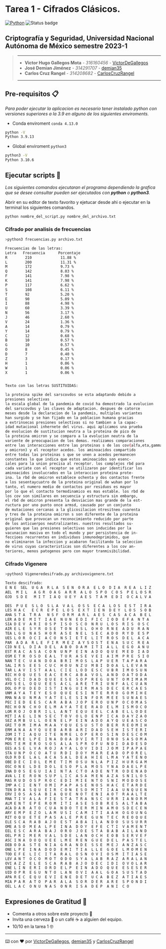 # Tarea 1 - Cifrados Clásicos.

[![Python](https://img.shields.io/badge/Python-3.9+-yellow?style=for-the-badge&logo=python&logoColor=white&labelColor=101010)](https://python.org) ![Status badge](https://img.shields.io/badge/status-%20terminado-green?style=for-the-badge)

## Criptografía y Seguridad, Universidad Nacional Autónoma de México semestre 2023-1

> ---
>
> * **Victor Hugo Gallegos Mota** - *316160456* - [VictorDeGallegos](https://github.com/VictorDeGallegos)
> * **José Demian Jiménez** - *314291707* - [demian35](https://github.com/demian35)
> * **Carlos Cruz Rangel** - *314208682* - [CarlosCruzRangel](https://github.com/CarlosCruzRangel)
>
>
>
> ---


## Pre-requisitos 📋

*Para poder ejecutar la aplicacion es necesario tener instalado python  con versiones superiores a la 3.9 en alguno de los siguientes enviroments.*

* Conda enviroment `conda 4.13.0`

```bash
python -V
Python 3.9.13
```

* Global enviroment `python3`

```bash
python3 -V
Python 3.10.6
```

## Ejecutar scripts 🚀

*Los siguientes comandos ejecutaran el programa dependiendo la grafica que se desee consultar pueden ser ejecutados con **python** o **python3**.*

Abrir en su editor de texto favorito y ejetucar desde ahi o ejecutar en la terminal los siguientes comandos.

```bash
python nombre_del_script.py nombre_del_archivo.txt
```

### Cifrado por analisis de frecuencias
    
```bash
>python3 frecuencias.py archivo.txt

Frecuencias de las letras:
Letra   Frecuencia      Porcentaje
R        210             11.88 %
L        200             11.31 %
M        172             9.73 %
Q        142             8.03 %
F        141             7.98 %
K        141             7.98 %
P        117             6.62 %
S        108             6.11 %
T        92              5.20 %
E        90              5.09 %
I        88              4.98 %
U        60              3.39 %
N        56              3.17 %
J        46              2.60 %
V        24              1.36 %
A        14              0.79 %
Y        14              0.79 %
C        12              0.68 %
B        10              0.57 %
G        10              0.57 %
O        8               0.45 %
D        7               0.40 %
Z        3               0.17 %
H        1               0.06 %
W        1               0.06 %
X        1               0.06 %


Texto con las letras SUSTITUIDAS: 

la proteina spike del sarscovdos se esta adaptando debido a
presiones selectivas
la escala global de la pandemia de covid ha demostrado la evolucion
del sarscovdos y las claves de adaptacion. despues de catorce
meses desde la declaracion de la pandemis, multiples variantes
han surgido y se han fijado en la poblacion humana gracias
a extrinsecas presiones selectivas si no tambien a la capac-
idad mutacional inhernete del virus. aqui aplicamos una prueba
de evolucion de sustitucion neutra a la proteina de pico de
la proteina omicron y se comparo a la evolucion neutra de la
variente de preocupacion de los demas. realizamos comparaciones
entre las interacciones entre las proteinas s de los cov(alfa,eta,gamma,delta
y omicron) y el receptor acedos. los aminoacidos compartido
entre todas las proteinas s que se unen a acedos permanecen
constantes lo que indica que estos aminoacidos son esenc-
iales para la union precisa al receptor. los complejos rbd para
cada variate con el receptor se utilizaron par identificar los
aminoacidos involucrados en la interaccion proteina prote-
ina. la rbd de omicron establece ochenta y dos contactos frente
a los sesentaycuatro de la proteina original de wuhan por lo
tanto, el numero medio de contactos por residuos es mayor
por lo que el contacto termodinamico es mas estable. los rbd de
los cov son similares en secuencia y estructura sin embargo,
el rbd de omicron presenta la desviacion mas grande de la est-
ructura por uno punto once armsd, causado por un conjunto
de mutaciones cercanas a la glicosilacion ntresitneo cuarenta
y tres de la proteina omicron s son diferente de la proteina
original que provocan un reconocimiento reducido por parte
de los anticuerpos neutralizantes. nuestros resultados su-
guieren que las presiones selectivas son inducidas por la
vacunacion masiva en todo el mundo y por persistencia de in-
feccioes recurrentes en individuos inmunodeprimidos, que
no eliminaron la infeccion y acabaron facilitando la seleccion
de virus cuyas caracteristicas son diferentes a los cov an-
teriores, menos patogenos pero con mayor tranmisibilidad.
```

### Cifrado Vigenere

```bash
>python3 Vigeneredesifrado.py archivovigenere.txt

Texto descifrado:
E N E  SEL  U G A  R L A  S E N  O R A  E L O  D I A  R E A  L I Z
AEL  M I L   A G R  O A G  A R R  A L O  S P O  C O S  P E L O S R
OJO  S D E   M I T  I A Q  U E Y  A E S  T A M  E D I  O C A L V A

DES  P U E  S L O  S L A  V A L  O S S  E C A  L O S  E S T  I R A
LES H A C   E C R  E P E  L O S  E X T  I E N  D E Y  L O S  S O B
AHA S T A  T R A   N S F  O R M  A R L  A E S  C A S  A C A  B E L
LER A D E  M I T  I A E  N U N  E D I  F I C  I O D  E F A  N T A
SIA D E V  A R I  O S P  I S O  S C O  N R U  L O S  R I S  O S C
AIR E L E  S Y R  O S E  T O N  E S L  O H O  R N E  A D U  R A N
TEA L G U  N A S  H O R  A S E  N E L  S E C  A D O  R Y D  E S P
UES L O R  O C I  A C O  N S I  E T E  L I T  R O S  D E L  A C A
PAR  A D A  R L E  F I R  M E Z  A Y S O S T  E N A  S U C  R E A
CIO N E L  D I A  D E L  A B O  D A M  I T I  A L L  E G O  A N U
EST R A C  A S A  C O N  U N P  E I N  A D O  Q U E  M E D  I A D
OSM E T R  O S D  E A L  T U R  A S E  V E I  A I M  P R E  S I O
NAN T E C  U A N  D O A  B R I  M O S  L A P  U E R  T A P A R A
SAL I R S  E E S  C U C  H O U  N Z U  M B I  D O A  L L E V A N
TAR L A V  I S T  A A L  C I E  L O D  E S C  U B R  I M O S U N
BIC H O Q  U E S  E A C  E R C  A B A  V O L  A N D  O A T O D A
VEL O C I  D A D  Q U E  E S E  S O P  R E G  U N T  O M I M A M
AYO S E L  O Q U  E E S  A C L  A R E  T R I  U N F  A L C U A N
DOL O P U  D E D  I S T  I N G  U I R  M A S  D E C  E R C A E S
UNM A Y A  T E Y  E S O  Q U E  E S I  N T E  R R O  G O M I H E
RMA N A U  N M A  Y A T  E L E  S I N  F O R  M E E  S U N A E S
PEC I E D  E E S  C A R  A B A  J O P  E R O  U N P  O C O M A S
REC H O N  C H O  E L M  A Y A  T E E  R A D  E L M  I S M O C O
LOR R O J  O B R  I L L  A N T  E Q U  E E L  C A B  E L L O D E
MIT I A E  L I N  S E C  T O V  O L O  E N P  I C A  D A Y Z A O
SEZ A M B  U L L  O E N  E L P  E I N  A D O  A Y Q  U E A S C O
GRI T O M  I M A  M A A  Y Q U  E S U  S T O  B E R  R E O M I H
ERM A N A  A Y Q  U E B  A R B  A R I  D A D  S E H  I S T E R I
ZOM I T I  A Q U  I T E  N M E  L O P  E R O  S I N  D E S C O M
PON E R E  L P E  I N A  D O A  D V I  R T I  O N O  S A S O M A
MOS T E M  E R O  S O S  A L A  S P R  O F U  N D I  D A D E S D
EES A S E  L V A  R O J  A Y A  L O V  I D I  J O M  I P A P A E
STA U N P  O C O  A T U  R D I  D O Y  M A R  E A D  O P O R E L
OLO R D E  L A L  A C A  S A L  D E A  H I E  L M A  Y A T E N O
OBE D E C  I O L  E M E  T I M  O S U  N L A  P I Z  H U R G A M
OSC O N E  L D E  D O L  E S O  P L A  M O S  Y N A  D A E L P E
INA D O S  E G U  I A I  N T A  C T O  A D E  N T R  O D E N A D
AVA L I E  R O N  S U P  L I C  A S A  M E N  A Z A  S N I L O S
MAS R U D  O S P  R O C  E D I  M I E  N T O  S N I  M O D O S E
IMP A C I  E N T  O M I  P A P  A S E  N O S  H A C  E T A R D E
TEN D R A  S Q U  E I R  C O N  E S O  M I T  I A A  U N Q U E N
ERV I O S  A S A  B I A  Q U E  N O T  E N I  A O T  R A A L T E
RNA T I V  A L A  F I E  S T A  T R A  N S C  U R R  I A N O R M
ALM E N T  E P E  R O M  I T I  A S E  S O B  R E S  A L T A B A
ACA D A R  A T O  C U A  N D O  T E R  M I N  A M O  S D E C E N
ARY E M P  E Z O  L A M  U S I  C A M  I T I  A A H  O G O U N G
RIT O Q U  E T E  P A S  A L E  P R E  G U N  T E C  R E O Q U E
ELE S C A  R A B  A J O  E S T  A B A  I L A  N D O  S U S U R R
OME A S O  M E A  L P E  I N A  D O Y  E F E  C T I  V A M E N T
EEL E S C  A R A  B A J  O R O  J O E  S T A  B A B  A I L A N D
OEL P R I  M E R  V A L  S D E  L A N  O C H  E O B  S E R V E F
ASC I N A  D O Q  U E E  L M E  R E N  G U E  D E L  P A S T E L
DEB O D A  S T E  N I A  G R A  N D E  S S E  M E J  A N Z A S C
ONE L P E  I N A  D O D  E M I  T I A  L L E  G O E  L M O M E N
TOD E F E  L I C  I T A  R A L  O S N  O V I  O S M  I T I A S E
LEV A N T  O C O  M O T  O D O  S Y A  L A B  R A Z  A R A L A N
OVI A Z Z  E L E  S C A  R A B  A J O  D E C  I D I  O V O L A R
ENE L I N  E R I  O R D  E L P  E I N  A D O  Q U E  E S E S E R
UID O P R  E G U  N T O  L A N  O V I  A A L  G O A  S U S T A D
APA R E C  E Q U  E V I  E N E  D E T  U C A  B E Z  A T I A E S
MIA P A R  A T O  P A R  A L A  S O R  D E R  A R E  S P O N D I
OEL L A C  O N U  N A S  O N R  I S A  D E P  A N I  C O

```

## Expresiones de Gratitud 🎁

* Comenta a otros sobre este proyecto 📢
* Invita una cerveza 🍺 o un café ☕ a alguien del equipo.
* 10/10 en la tarea 1 🤓

---
⌨️ con ❤️ por  [VictorDeGallegos](https://github.com/VictorDeGallegos), [demian35](https://github.com/demian35) y [CarlosCruzRangel](https://github.com/CarlosCruzRangel)
